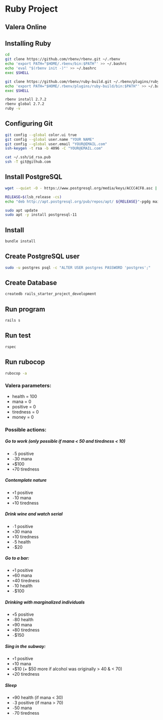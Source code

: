 # Ruby Project
## Valera Online
## Installing Ruby

```bash
cd
git clone https://github.com/rbenv/rbenv.git ~/.rbenv
echo 'export PATH="$HOME/.rbenv/bin:$PATH"' >> ~/.bashrc
echo 'eval "$(rbenv init -)"' >> ~/.bashrc
exec $SHELL

git clone https://github.com/rbenv/ruby-build.git ~/.rbenv/plugins/ruby-build
echo 'export PATH="$HOME/.rbenv/plugins/ruby-build/bin:$PATH"' >> ~/.bashrc
exec $SHELL

rbenv install 2.7.2
rbenv global 2.7.2
ruby -v
```

## Configuring Git
```bash
git config --global color.ui true
git config --global user.name "YOUR NAME"
git config --global user.email "YOUR@EMAIL.com"
ssh-keygen -t rsa -b 4096 -C "YOUR@EMAIL.com"

cat ~/.ssh/id_rsa.pub
ssh -T git@github.com
```

## Install PostgreSQL
```bash
wget --quiet -O - https://www.postgresql.org/media/keys/ACCC4CF8.asc | sudo apt-key add -

RELEASE=$(lsb_release -cs)
echo "deb http://apt.postgresql.org/pub/repos/apt/ ${RELEASE}"-pgdg main | sudo tee  /etc/apt/sources.list.d/pgdg.list

sudo apt update
sudo apt -y install postgresql-11
```

## Install
```bash
bundle install
```

## Create PostgreSQL user
```bash
sudo -u postgres psql -c "ALTER USER postgres PASSWORD 'postgres';"
```

## Create Database
```bash
createdb rails_starter_project_development
```

## Run program
```bash
rails s
```
## Run test
```bash
rspec
```

## Run rubocop
```bash
rubocop -a 
```

### Valera parameters:
 - health = 100
 - mana = 0
 - positive = 0
 - tiredness = 0
 - money = 0

### Possible actions: 

##### Go to work (only possible if mana < 50 and tiredness < 10)
- `-`5 positive
- `-`30 mana
- `+`$100
- `+`70 tiredness

##### Contemplate nature
- `+`1 positive
- `-`10 mana
- `+`10 tiredness

##### Drink wine and watch serial
- `-`1 positive
- `+`30 mana
- `+`10 tiredness
- `-`5 health
- `-`$20

##### Go to a bar:
- `+`1 positive
- `+`60 mana
- `+`40 tiredness
- `-`10 health
- `-`$100

##### Drinking with marginalized individuals
- `+`5 positive
- `-`80 health
- `+`90 mana
- `+`80 tiredness
- `-`$150

##### Sing in the subway:
- `+`1 positive
- `+`10 mana
- `+`$10 (+ $50 more if alcohol was originally > 40 & < 70)
- `+`20 tiredness

##### Sleep
- `+`90 health (if mana < 30)
- `-`3 positive (if mana > 70)
- `-`50 mana
- `-`70 tiredness

